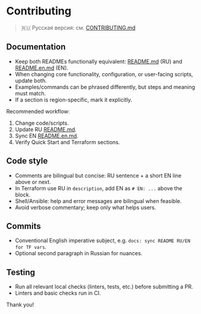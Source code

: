 # Contributing

> 🇷🇺 Русская версия: см. [CONTRIBUTING.md](CONTRIBUTING.md)

## Documentation
- Keep both READMEs functionally equivalent: [README.md](README.md) (RU) and [README.en.md](README.en.md) (EN).
- When changing core functionality, configuration, or user-facing scripts, update both.
- Examples/commands can be phrased differently, but steps and meaning must match.
- If a section is region-specific, mark it explicitly.

Recommended workflow:
1) Change code/scripts.
2) Update RU [README.md](README.md).
3) Sync EN [README.en.md](README.en.md).
4) Verify Quick Start and Terraform sections.

## Code style
- Comments are bilingual but concise: RU sentence + a short EN line above or next.
- In Terraform use RU in `description`, add EN as `# EN: ...` above the block.
- Shell/Ansible: help and error messages are bilingual when feasible.
- Avoid verbose commentary; keep only what helps users.

## Commits
- Conventional English imperative subject, e.g. `docs: sync README RU/EN for TF vars`.
- Optional second paragraph in Russian for nuances.

## Testing
- Run all relevant local checks (linters, tests, etc.) before submitting a PR.
- Linters and basic checks run in CI.

Thank you!
